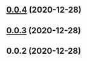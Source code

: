 ## [0.0.4](https://github.com/alex-lit/lint-kit/compare/v0.0.3...v0.0.4) (2020-12-28)



## [0.0.3](https://github.com/alex-lit/lint-kit/compare/v0.0.2...v0.0.3) (2020-12-28)



## 0.0.2 (2020-12-28)



